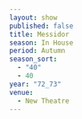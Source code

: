 ```yaml
---
layout: show
published: false
title: Messidor
season: In House
period: Autumn
season_sort: 
  - "40"
  - 40
year: "72_73"
venue: 
  - New Theatre
---
```


